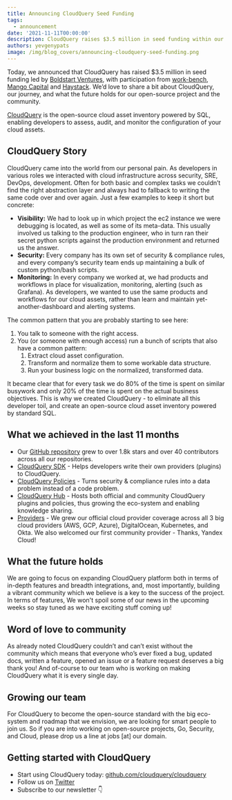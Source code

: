 ```yaml
---
title: Announcing CloudQuery Seed Funding
tags:
  - announcement
date: '2021-11-11T00:00:00'
description: CloudQuery raises $3.5 million in seed funding within our first year
authors: yevgenypats
image: /img/blog_covers/announcing-cloudquery-seed-funding.png
---
```


Today, we announced that CloudQuery has raised $3.5 million in seed funding led by [Boldstart Ventures](https://boldstart.vc/), with participation from [work-bench](https://work-bench.com/), [Mango Capital](https://www.linkedin.com/company/mangocapital/) and [Haystack](https://haystack.vc/). We’d love to share a bit about CloudQuery, our journey, and what the future holds for our open-source project and the community.

[CloudQuery](https://github.com/cloudquery/cloudquery) is the open-source cloud asset inventory powered by SQL, enabling developers to assess, audit, and monitor the configuration of your cloud assets.

## CloudQuery Story

CloudQuery came into the world from our personal pain. As developers in various roles we interacted with cloud infrastructure across security, SRE, DevOps, development. Often for both basic and complex tasks we couldn’t find the right abstraction layer and always had to fallback to writing the same code over and over again. Just a few examples to keep it short but concrete:

- **Visibility:** We had to look up in which project the ec2 instance we were debugging is located, as well as some of its meta-data. This usually involved us talking to the production engineer, who in turn ran their secret python scripts against the production environment and returned us the answer.
- **Security:** Every company has its own set of security & compliance rules, and every company’s security team ends up maintaining a bulk of custom python/bash scripts.
- **Monitoring:** In every company we worked at, we had products and workflows in place for visualization, monitoring, alerting (such as Grafana). As developers, we wanted to use the same products and workflows for our cloud assets, rather than learn and maintain yet-another-dashboard and alerting systems.

The common pattern that you are probably starting to see here:

1. You talk to someone with the right access.
2. You (or someone with enough access) run a bunch of scripts that also have a common pattern:
   1. Extract cloud asset configuration.
   2. Transform and normalize them to some workable data structure.
   3. Run your business logic on the normalized, transformed data.

It became clear that for every task we do 80% of the time is spent on similar busywork and only 20% of the time is spent on the actual business objectives. This is why we created CloudQuery - to eliminate all this developer toil, and create an open-source cloud asset inventory powered by standard SQL.

## What we achieved in the last 11 months

- Our [GitHub repository](https://github.com/cloudquery/cloudquery) grew to over 1.8k stars and over 40 contributors across all our repositories.
- [CloudQuery SDK](https://www.cloudquery.io/blog/introducing-cloudquery-sdk) - Helps developers write their own providers (plugins) to CloudQuery.
- [CloudQuery Policies](https://www.cloudquery.io/blog/announcing-cloudquery-policies) - Turns security & compliance rules into a data problem instead of a code problem.
- [CloudQuery Hub](https://hub.cloudquery.io/) - Hosts both official and community CloudQuery plugins and policies, thus growing the eco-system and enabling knowledge sharing.
- [Providers](https://hub.cloudquery.io) - We grew our official cloud provider coverage across all 3 big cloud providers (AWS, GCP, Azure), DigitalOcean, Kubernetes, and Okta. We also welcomed our first community provider - Thanks, Yandex Cloud!

## What the future holds

We are going to focus on expanding CloudQuery platform both in terms of in-depth features and breadth integrations, and, most importantly, building a vibrant community which we believe is a key to the success of the project. In terms of features, We won't spoil some of our news in the upcoming weeks so stay tuned as we have exciting stuff coming up!

## Word of love to community

As already noted CloudQuery couldn’t and can’t exist without the community which means that everyone who’s ever fixed a bug, updated docs, written a feature, opened an issue or a feature request deserves a big thank you! And of-course to our team who is working on making CloudQuery what it is every single day.

## Growing our team

For CloudQuery to become the open-source standard with the big eco-system and roadmap that we envision, we are looking for smart people to join us. So if you are into working on open-source projects, Go, Security, and Cloud, please drop us a line at jobs [at] our domain.

## Getting started with CloudQuery

- Start using CloudQuery today: [github.com/cloudquery/cloudquery](https://github.com/cloudquery/cloudquery)
- Follow us on [Twitter](https://twitter.com/cloudqueryio)
- Subscribe to our newsletter 👇
